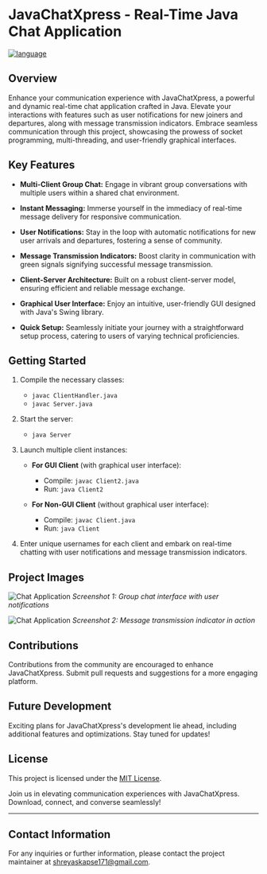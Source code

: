 
# JavaChatXpress - Real-Time Java Chat Application
[![language](https://img.shields.io/badge/Java-ED8B00?style=for-the-badge&logo=openjdk&logoColor=white)](language)

## Overview
Enhance your communication experience with JavaChatXpress, a powerful and dynamic real-time chat application crafted in Java. Elevate your interactions with features such as user notifications for new joiners and departures, along with message transmission indicators. Embrace seamless communication through this project, showcasing the prowess of socket programming, multi-threading, and user-friendly graphical interfaces.

## Key Features

- **Multi-Client Group Chat:** Engage in vibrant group conversations with multiple users within a shared chat environment.

- **Instant Messaging:** Immerse yourself in the immediacy of real-time message delivery for responsive communication.

- **User Notifications:** Stay in the loop with automatic notifications for new user arrivals and departures, fostering a sense of community.

- **Message Transmission Indicators:** Boost clarity in communication with green signals signifying successful message transmission.

- **Client-Server Architecture:** Built on a robust client-server model, ensuring efficient and reliable message exchange.

- **Graphical User Interface:** Enjoy an intuitive, user-friendly GUI designed with Java's Swing library.

- **Quick Setup:** Seamlessly initiate your journey with a straightforward setup process, catering to users of varying technical proficiencies.

## Getting Started

1. Compile the necessary classes:
   - `javac ClientHandler.java`
   - `javac Server.java`

2. Start the server:
   - `java Server`

3. Launch multiple client instances:
   - **For GUI Client** (with graphical user interface):
     - Compile: `javac Client2.java`
     - Run: `java Client2`

   - **For Non-GUI Client** (without graphical user interface):
     - Compile: `javac Client.java`
     - Run: `java Client`

4. Enter unique usernames for each client and embark on real-time chatting with user notifications and message transmission indicators.

## Project Images

![Chat Application](screenshots/chat_app_image_1.png)
*Screenshot 1: Group chat interface with user notifications*

![Chat Application](screenshots/chat_app_image_2.png)
*Screenshot 2: Message transmission indicator in action*

## Contributions

Contributions from the community are encouraged to enhance JavaChatXpress. Submit pull requests and suggestions for a more engaging platform.

## Future Development

Exciting plans for JavaChatXpress's development lie ahead, including additional features and optimizations. Stay tuned for updates!

## License

This project is licensed under the [MIT License](LICENSE).

Join us in elevating communication experiences with JavaChatXpress. Download, connect, and converse seamlessly!

---
## Contact Information
For any inquiries or further information, please contact the project maintainer at shreyaskapse171@gmail.com.
